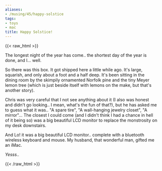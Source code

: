 ```yaml
---
aliases:
- /musing/45/happy-solstice
tags:
- toys
- mac
title: Happy Solstice!
---
```

{{< raw_html >}}
<p>The longest night of the year has come.. the shortest day of the year is done, and I... well.</p>

<p>So there was this box. It got shipped here a little while ago. It's large, squarish, and only about a foot and a half deep. It's been sitting in the dining room by the skimpily ornamented Norfolk pine and the tiny Meyer lemon tree (which is just beside itself with lemons on the make, but that's another story).</p>

<p>Chris was very careful that I not see anything about it (I also was honest and didn't go looking.. I mean, what's the fun of that?), but he has asked me to guess what it was.. "A spare tire", "A wall-hanging jewelry closet", "A mirror"... The closest I could come (and I didn't think I had a chance in hell of it being so) was a big beautiful LCD monitor to replace the monstrosity on my desk downstairs.</p>

<p>And Lo! it was a big beautiful LCD monitor.. complete with a bluetooth wireless keyboard and mouse. My husband, that wonderful man, gifted me an iMac.</p>

<p><i>Yesss..</i></p>
{{< /raw_html >}}

